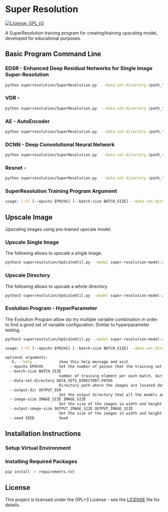 # Super Resolution 
[![License: GPL v3](https://img.shields.io/badge/License-GPLv3-blue.svg)](https://www.gnu.org/licenses/gpl-3.0)

A SuperResolution training program for creating/training upscaling model, developed for educational purposes.

## Basic Program Command Line

### EDSR - Enhanced Deep Residual Networks for Single Image Super-Resolution

```bash
python superresolution/SuperResolution.py  --data-set-directory /path_to_training_data/ --batch-size 16 --epochs 10 --output-dir image-super-resolution-result/ --image-size 128 128 --model edsr --learning-rate 0.0003 --color-space rgb --loss-fn msa --shuffle-data-set-size 512 --show-psnr
```

### VDR - 

```bash
python superresolution/SuperResolution.py  --data-set-directory /path_to_training_data/ --batch-size 16 --epochs 10 --output-dir image-super-resolution-result/ --image-size 128 128 --model vdr --learning-rate 0.0003 --color-space rgb --loss-fn msa --shuffle-data-set-size 512 --show-psnr
```

### AE - AutoEncoder

```bash
python superresolution/SuperResolution.py  --data-set-directory /path_to_training_data/ --batch-size 16 --epochs 10 --output-dir image-super-resolution-result/ --image-size 128 128 --model dcsr-ae --learning-rate 0.0003 --color-space rgb --loss-fn msa --shuffle-data-set-size 512 --show-psnr
```

### DCNN - Deep Convolutional Neural Network

```bash
python superresolution/SuperResolution.py  --data-set-directory /path_to_training_data/ --batch-size 16 --epochs 10 --output-dir image-super-resolution-result/ --image-size 128 128 --model cnnsr --learning-rate 0.002 --color-space rgb --loss-fn msa --shuffle-data-set-size 512 --show-psnr
```

### Resnet -

```bash
python superresolution/SuperResolution.py  --data-set-directory /path_to_training_data/ --batch-size 16 --epochs 10 --output-dir image-super-resolution-result/ --image-size 128 128 --model dcsr-resnet --learning-rate 0.0003 --color-space rgb --loss-fn msa --shuffle-data-set-size 512 --show-psnr
```


### SuperResolution Training Program Argument

```bash
usage: [-h] [--epochs EPOCHS] [--batch-size BATCH_SIZE] --data-set-directory DATA_SETS_DIRECTORY_PATHS [--output-dir OUTPUT_DIR] [--image-size IMAGE_SIZE IMAGE_SIZE] [--output-image-size OUTPUT_IMAGE_SIZE OUTPUT_IMAGE_SIZE] [--seed SEED]
```

## Upscale Image

Upscaling images using pre-trained upscale model.

### Upscale Single Image
The following allows to upscale a single image.

```bash
python3 superresolution/UpScaleUtil.py --model super-resolution-model-2113109.h5 --input-file low_res.png --save-output  high_res.png --batch 32 --color-space rgb
```

### Upscale Directory
The following allows to upscale a whole directory.

```bash
python3 superresolution/UpScaleUtil.py --model super-resolution-model-2113109.h5 --save-output  high_output_dir/ --input-file low_input_dir/ --batch 32 --color-space rgb
```

### Evolution Program - HyperParameter
The Evolution Program allow sto try multiple variable combination in order to find a good set of variable configuration. Simliar to hyperparameter testing.

```bash
python3 superresolution/UpScaleUtil.py --model super-resolution-model-2113109.h5 --save-output  high_output_dir/ --input-file low_input_dir/ --batch 32 --color-space rgb
```


```bash
usage: [-h] [--epochs EPOCHS] [--batch-size BATCH_SIZE] --data-set-directory DATA_SETS_DIRECTORY_PATHS [--output-dir OUTPUT_DIR] [--image-size IMAGE_SIZE IMAGE_SIZE] [--output-image-size OUTPUT_IMAGE_SIZE OUTPUT_IMAGE_SIZE] [--seed SEED]

optional arguments:
  -h, --help            show this help message and exit
  --epochs EPOCHS       Set the number of passes that the training set will be trained against.
  --batch-size BATCH_SIZE
                        number of training element per each batch, during training.
  --data-set-directory DATA_SETS_DIRECTORY_PATHS
                        Directory path where the images are located dataset images
  --output-dir OUTPUT_DIR
                        Set the output directory that all the models and results will be stored at
  --image-size IMAGE_SIZE IMAGE_SIZE
                        Set the size of the images in width and height for the model.
  --output-image-size OUTPUT_IMAGE_SIZE OUTPUT_IMAGE_SIZE
                        Set the size of the images in width and height for the model.
  --seed SEED           Seed
```

## Installation Instructions

### Setup Virtual Environment

### Installing Required Packages

```bash
pip install -r requirements.txt
```

## License

This project is licensed under the GPL+3 License - see the [LICENSE](LICENSE) file for details.
